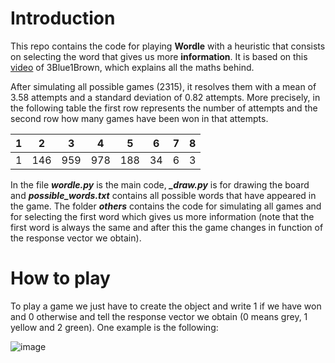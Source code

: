 # Introduction

This repo contains the code for playing **Wordle** with a heuristic that consists on selecting the word that gives us more **information**. It is based on this [video]([https://www.google.com](https://www.youtube.com/watch?v=v68zYyaEmEA)https://www.youtube.com/watch?v=v68zYyaEmEA) of 3Blue1Brown, which explains all the maths behind.

After simulating all possible games (2315), it resolves them with a mean of 3.58 attempts and a standard deviation of 0.82 attempts. More precisely, in the following table the first row represents the number of attempts and the second row how many games have been won in that attempts.

| 1 |  2  |  3  |  4  |  5  | 6  | 7 | 8 |
| - | --- | --- | --- | --- | -- | - | - |
| 1 | 146 | 959 | 978 | 188 | 34 | 6 | 3 |

In the file ***wordle.py*** is the main code, ***_draw.py*** is for drawing the board and ***possible_words.txt*** contains all possible words that have appeared in the game. The folder ***others*** contains the code for simulating all games and for selecting the first word which gives us more information (note that the first word is always the same and after this the game changes in function of the response vector we obtain).

# How to play

To play a game we just have to create the object and write 1 if we have won and 0 otherwise and tell the response vector we obtain (0 means grey, 1 yellow and 2 green). One example is the following:


![image](https://github.com/antodiazcano/wordle/assets/114878742/bbe3651c-bf6a-43f7-8310-9fe85207e512)

